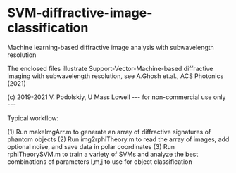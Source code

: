 # SVM-diffractive-image-classification
Machine learning-based diffractive image analysis with subwavelength resolution

The enclosed files illustrate Support-Vector-Machine-based diffractive imaging with subwavelength resolution, 
see A.Ghosh et.al., ACS Photonics (2021)

(c) 2019-2021 V. Podolskiy, U Mass Lowell
--- for non-commercial use only ---

Typical workflow: 

(1) Run makeImgArr.m to generate an array of diffractive signatures of phantom objects
(2) Run img2rphiTheory.m to read the array of images, add optional noise, and save data in polar coordinates
(3) Run rphiTheorySVM.m to train a variety of SVMs and analyze the best combinations of parameters l,m,j to use for object classification
